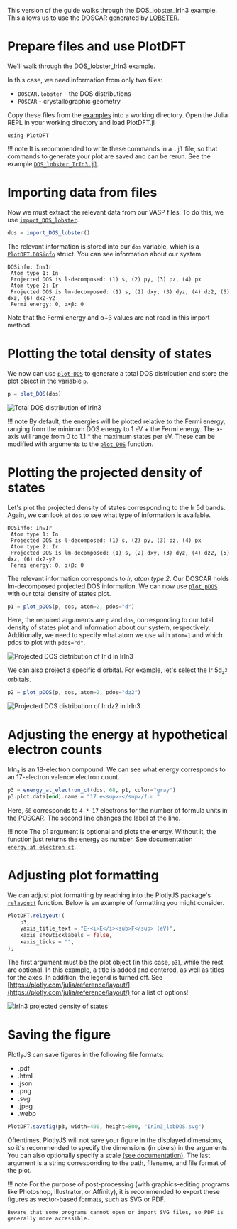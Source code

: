 This version of the guide walks through the DOS\_lobster\_IrIn3 example. This allows us to use the DOSCAR generated by [LOBSTER](http://cohp.de).

# Prepare files and use PlotDFT
We'll walk through the DOS\_lobster\_IrIn3 example.

In this case, we need information from only two files:
* `DOSCAR.lobster` - the DOS distributions
* `POSCAR` - crystallographic geometry

Copy these files from the [examples](https://github.com/xamberl/PlotDFT/tree/main/examples/DOS_lobster_IrIn3) into a working directory. Open the Julia REPL in your working directory and load PlotDFT.jl
```@repl
using PlotDFT
```
!!! note
    It is recommended to write these commands in a `.jl` file, so that commands to generate your plot are saved and can be rerun. See the example [`DOS_lobster_IrIn3.jl`](https://github.com/xamberl/PlotDFT/blob/main/examples/DOS_lobster_IrIn3/DOS_lobster_IrIn3.jl).

# Importing data from files
Now we must extract the relevant data from our VASP files. To do this, we use [`import_DOS_lobster`](@ref).
```julia
dos = import_DOS_lobster()
```
The relevant information is stored into our `dos` variable, which is a [`PlotDFT.DOSinfo`](@ref) struct. You can see information about our system.
```
DOSinfo: In₃Ir
 Atom type 1: In
 Projected DOS is l-decomposed: (1) s, (2) py, (3) pz, (4) px
 Atom type 2: Ir
 Projected DOS is lm-decomposed: (1) s, (2) dxy, (3) dyz, (4) dz2, (5) dxz, (6) dx2-y2
 Fermi energy: 0, α+β: 0
```
Note that the Fermi energy and α+β values are not read in this import method.

# Plotting the total density of states
We now can use [`plot_DOS`](@ref) to generate a total DOS distribution and store the plot object in the variable `p`.
```julia
p = plot_DOS(dos)
```
![Total DOS distribution of IrIn3](./assets/IrIn3_lobDOS_1.svg)

!!! note
    By default, the energies will be plotted relative to the Fermi energy, ranging from the minimum DOS energy to 1 eV + the Fermi energy. The x-axis will range from 0 to 1.1 * the maximum states per eV. These can be modified with arguments to the [`plot_DOS`](@ref) function.


# Plotting the projected density of states
Let's plot the projected density of states corresponding to the Ir 5d bands. Again, we can look at `dos` to see what type of information is available.
```
DOSinfo: In₃Ir
 Atom type 1: In
 Projected DOS is l-decomposed: (1) s, (2) py, (3) pz, (4) px
 Atom type 2: Ir
 Projected DOS is lm-decomposed: (1) s, (2) dxy, (3) dyz, (4) dz2, (5) dxz, (6) dx2-y2
 Fermi energy: 0, α+β: 0
```
The relevant information corresponds to *Ir, atom type 2*. Our DOSCAR holds lm-decomposed projected DOS information. We can now use [`plot_pDOS`](@ref) with our total density of states plot.
```julia
p1 = plot_pDOS(p, dos, atom=2, pdos="d")
```
Here, the required arguments are `p` and `dos`, corresponding to our total density of states plot and information about our system, respectively. Additionally, we need to specify what atom we use with `atom=1` and which pdos to plot with `pdos="d"`.

![Projected DOS distribution of Ir d in IrIn3](./assets/IrIn3_lobDOS_2.svg)

We can also project a specific d orbital. For example, let's select the Ir 5d<sub>z<sup>2</sup></sub> orbitals.
```julia
p2 = plot_pDOS(p, dos, atom=2, pdos="dz2")
```
![Projected DOS distribution of Ir dz2 in IrIn3](./assets/IrIn3_lobDOS_3.svg)

# Adjusting the energy at hypothetical electron counts
IrIn₃ is an 18-electron compound. We can see what energy corresponds to an 17-electron valence electron count.
```julia
p3 = energy_at_electron_ct(dos, 68, p1, color="gray")
p3.plot.data[end].name = "17 e<sup>-</sup>/f.u."
```
Here, `68` corresponds to `4 * 17` electrons for the number of formula units in the POSCAR. The second line changes the label of the line.

!!! note
    The p1 argument is optional and plots the energy. Without it, the function just returns the energy as number. See documentation [`energy_at_electron_ct`](@ref).

# Adjusting plot formatting
We can adjust plot formatting by reaching into the PlotlyJS package's [`relayout!`](http://juliaplots.org/PlotlyJS.jl/stable/api/#PlotlyBase.relayout!-Tuple{Plot,Vararg{Any,N}%20where%20N}) function. Below is an example of formatting you might consider.
```julia
PlotDFT.relayout!(
    p3,
    yaxis_title_text = "E-<i>E</i><sub>F</sub> (eV)",
    xaxis_showticklabels = false,
    xaxis_ticks = "",
);
```
The first argument must be the plot object (in this case, `p3`), while the rest are optional. In this example, a title is added and centered, as well as titles for the axes. In addition, the legend is turned off. See [https://plotly.com/julia/reference/layout/](https://plotly.com/julia/reference/layout/) for a list of options!

![IrIn3 projected density of states](./assets/IrIn3_lobDOS_4.svg)

# Saving the figure
PlotlyJS can save figures in the following file formats:
* .pdf
* .html
* .json
* .png
* .svg
* .jpeg
* .webp
```julia
PlotDFT.savefig(p3, width=400, height=800, "IrIn3_lobDOS.svg")
```
Oftentimes, PlotlyJS will not save your figure in the displayed dimensions, so it's recommended to specify the dimensions (in pixels) in the arguments. You can also optionally specify a scale [(see documentation)](http://juliaplots.org/PlotlyJS.jl/stable/api/#PlotlyBase.savefig-Tuple{IO,Plot}). The last argument is a string corresponding to the path, filename, and file format of the plot.

!!! note
    For the purpose of post-processing (with graphics-editing programs like Photoshop, Illustrator, or Affinity), it is recommended to export these figures as vector-based formats, such as SVG or PDF. 

    Beware that some programs cannot open or import SVG files, so PDF is generally more accessible.